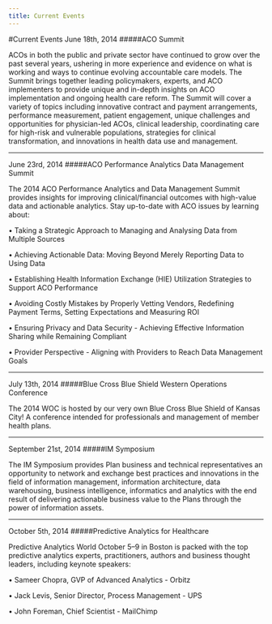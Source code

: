 ```yaml
---
title: Current Events
---
```


#Current Events
June 18th, 2014
#####ACO Summit

ACOs in both the public and private sector have continued to grow over the past several years, ushering in more experience and evidence on what is working and ways to continue evolving accountable care models.
The Summit brings together leading policymakers, experts, and ACO implementers to provide unique and in-depth insights on ACO implementation and ongoing health care reform. The Summit will cover a variety of topics including innovative contract and payment arrangements, performance measurement, patient engagement, unique challenges and opportunities for physician-led ACOs, clinical leadership, coordinating care for high-risk and vulnerable populations, strategies for clinical transformation, and innovations in health data use and management.

---

June 23rd, 2014
#####ACO Performance Analytics Data Management Summit

The 2014 ACO Performance Analytics and Data Management Summit provides insights for improving clinical/financial outcomes with high-value data and actionable analytics. Stay up-to-date with ACO issues by learning about:

• Taking a Strategic Approach to Managing and Analysing Data from Multiple Sources 

• Achieving Actionable Data: Moving Beyond Merely Reporting Data to Using Data 

• Establishing Health Information Exchange (HIE) Utilization Strategies to Support ACO Performance

• Avoiding Costly Mistakes by Properly Vetting Vendors, Redefining Payment Terms, Setting
 Expectations and Measuring ROI

• Ensuring Privacy and Data Security - Achieving Effective Information Sharing while Remaining
 Compliant 

• Provider Perspective - Aligning with Providers to Reach Data Management Goals 

---

July 13th, 2014
#####Blue Cross Blue Shield Western Operations Conference

The 2014 WOC is hosted by our very own Blue Cross Blue Shield of Kansas City! A conference intended for professionals and management of member health plans.

---

September 21st, 2014
#####IM Symposium

The IM Symposium provides Plan business and technical representatives an opportunity to network and exchange best practices and innovations in the field of information management, information architecture, data warehousing, business intelligence, informatics and analytics with the end result of delivering actionable business value to the Plans through the power of information assets.

---

October 5th, 2014
#####Predictive Analytics for Healthcare

Predictive Analytics World October 5–9 in Boston is packed with the top predictive analytics experts, practitioners, authors and business thought leaders, including keynote speakers:

• Sameer Chopra, GVP of Advanced Analytics - Orbitz

• Jack Levis, Senior Director, Process Management - UPS

• John Foreman, Chief Scientist - MailChimp